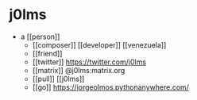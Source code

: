 # j0lms

- a [[person]]
  - [[composer]] [[developer]] [[venezuela]]
  - [[friend]]
  - [[twitter]] https://twitter.com/j0lms
  - [[matrix]] @j0lms:matrix.org
  - [[pull]] [[j0lms]]
  - [[go]] https://jorgeolmos.pythonanywhere.com/



